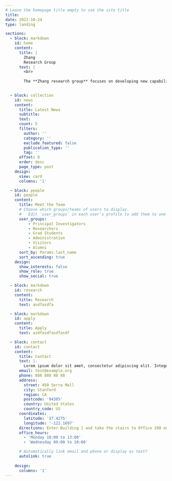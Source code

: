 ```yaml
---
# Leave the homepage title empty to use the site title
title:
date: 2022-10-24
type: landing

sections:
  - block: markdown
    id: home
    content:
      title: |
        Zhang
        Research Group
      text: |
        <br>
        
        The **Zhang research group** focuses on developing new capabilities for more accurate, more sensitive, and higher throughput measurement of biomolecules, and the clinical application of proteomics, lipidomics, and metabolomics for comprehensive identification of disease biomarkers, and systems biological understanding of the pathogenic mechanism underlying the complex human diseases. Our research could lead to clinical assays for early diagnosis of human diseases, and effective intervention and prevention strategies for better human health. See "Research" for more information.

  
  - block: collection
    id: news
    content:
      title: Latest News
      subtitle:
      text:
      count: 5
      filters:
        author: ''
        category: ''
        exclude_featured: false
        publication_type: ''
        tag: ''
      offset: 0
      order: desc
      page_type: post
    design:
      view: card
      columns: '1'

  - block: people
    id: people
    content:
      title: Meet the Team
      # Choose which groups/teams of users to display.
      #   Edit `user_groups` in each user's profile to add them to one or more of these groups.
      user_groups:
          - Principal Investigators
          - Researchers
          - Grad Students
          - Administration
          - Visitors
          - Alumni
      sort_by: Params.last_name
      sort_ascending: true
    design:
      show_interests: false
      show_role: true
      show_social: true

  - block: markdown
    id: research
    content:
      title: Research
      text: asdfasdfa

  - block: markdown
    id: apply
    content:
      title: Apply
      text: asdfasdfasdfasdf

  - block: contact
    id: contact
    content:
      title: Contact
      text: |-
        Lorem ipsum dolor sit amet, consectetur adipiscing elit. Integer tempus augue non tempor egestas. Proin nisl nunc, dignissim in accumsan dapibus, auctor ullamcorper neque. Quisque at elit felis. Vestibulum ante ipsum primis in faucibus orci luctus et ultrices posuere cubilia curae; Aenean eget elementum odio. Cras interdum eget risus sit amet aliquet. In volutpat, nisl ut fringilla dignissim, arcu nisl suscipit ante, at accumsan sapien nisl eu eros.
      email: test@example.org
      phone: 888 888 88 88
      address:
        street: 450 Serra Mall
        city: Stanford
        region: CA
        postcode: '94305'
        country: United States
        country_code: US
      coordinates:
        latitude: '37.4275'
        longitude: '-122.1697'
      directions: Enter Building 1 and take the stairs to Office 200 on Floor 2
      office_hours:
        - 'Monday 10:00 to 13:00'
        - 'Wednesday 09:00 to 10:00'

      # Automatically link email and phone or display as text?
      autolink: true
    
    design:
      columns: '1'
---
```

